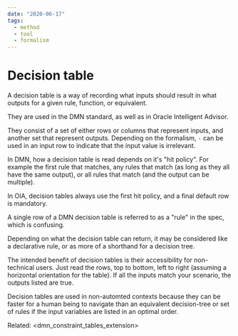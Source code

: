 ```yaml
---
date: "2020-06-17"
tags:
  - method
  - tool
  - formalism
---
```


# Decision table

A decision table is a way of recording what inputs should result in what
outputs for a given rule, function, or equivalent.

They are used in the DMN standard, as well as in Oracle Intelligent Advisor.

They consist of a set of either rows or columns that represent inputs, and
another set that represent outputs. Depending on the formalism, `-` can be
used in an input row to indicate that the input value is irrelevant.

In DMN, how a decision table is read depends on it's "hit policy". For example
the first rule that matches, any rules that match (as long as they all have
the same output), or all rules that match (and the output can be multiple).

In OIA, decision tables always use the first hit policy, and a final default
row is mandatory.

A single row of a DMN decision table is referred to as a "rule" in the spec,
which is confusing.

Depending on what the decision table can return, it may be considered like
a declarative rule, or as more of a shorthand for a decision tree.

The intended benefit of decision tables is their accessibility for non-
technical users. Just read the rows, top to bottom, left to right (assuming
a horizontal orientation for the table). If all the inputs match your
scenario, the outputs listed are true.

Decision tables are used in non-automted contexts because they can be faster
for a human being to navigate than an equivalent decision-tree or set of
rules if the input variables are listed in an optimal order.


Related: <dmn_constraint_tables_extension>
